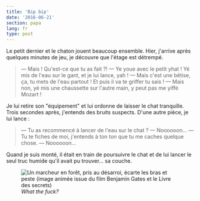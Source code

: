 ```yaml
---
title: 'Bip bip'
date: '2016-06-21'
section: papa
lang: fr
type: post
---
```


Le petit dernier et le chaton jouent beaucoup ensemble. Hier, j'arrive après quelques minutes de jeu, je découvre que l'étage est détrempé.

<!-- more -->

> — Mais ! Qu'est-ce que tu as fait ?!
> — Ye youe avec le petit yhat ! Yé mis de l'eau sur le gant, et je lui lance, yah !
> — Mais c'est une bêtise, ça, tu mets de l'eau partout ! Et puis il va te griffer tu sais !
> — Mais non, yé mis une chaussette sur l'autre main, y peut pas me yiffé Mozart !

Je lui retire son "équipement" et lui ordonne de laisser le chat tranquille. Trois secondes après, j'entends des bruits suspects. D'une autre pièce, je lui lance :

> — Tu as recommencé à lancer de l'eau sur le chat ?
> — Noooooon…
> — Tu te fiches de moi, j'entends à ton ton que tu me caches quelque chose.
> — Noooooon…

Quand je suis monté, il était en train de poursuivre le chat et de lui lancer le seul truc humide qu'il avait pu trouver… sa couche.

<figure>
  <img src="/assets/images/papa/2016-06-21/1.gif" alt="Un marcheur en forêt, pris au désarroi, écarte les bras et peste (image animée issue du film Benjamin Gates et le Livre des secrets)" />
  <figcaption><i lang="en">What the fuck?</i></figcaption>
</figure>

